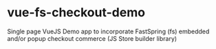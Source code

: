 # vue-fs-checkout-demo
Single page VueJS Demo app to incorporate FastSpring (fs) embedded and/or popup checkout commerce (JS Store builder library)
